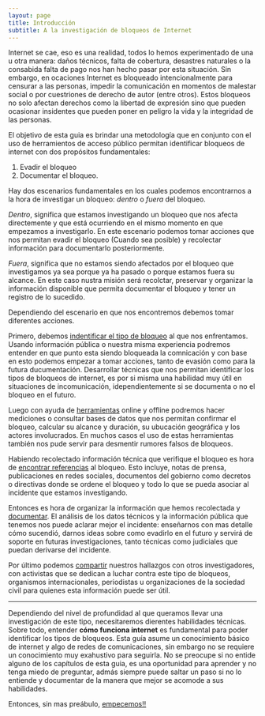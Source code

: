 ```yaml
---
layout: page
title: Introducción
subtitle: A la investigación de bloqueos de Internet
---
```


Internet se cae, eso es una realidad, todos lo hemos experimentado de una u otra manera: daños técnicos, falta de cobertura, desastres naturales o la consabida falta de pago nos han hecho pasar por esta situación. Sin embargo, en ocaciones Internet es bloqueado intencionalmente para censurar a las personas, impedir la comunicación en momentos de malestar social o por cuestriones de derecho de autor (entre otros). Estos bloqueos no solo afectan derechos como la libertad de expresión sino que pueden ocasionar insidentes que pueden poner en peligro la vida y la integridad de las personas.
  
El objetivo de esta guia es brindar una metodología que en conjunto con el uso de herramientos de acceso público permitan identificar bloqueos de internet con dos propósitos fundamentales:

1. Evadir el bloqueo
2. Documentar el bloqueo.

Hay dos escenarios fundamentales en los cuales podemos encontrarnos a la hora de investigar un bloqueo: _dentro_ o _fuera_ del bloqueo.

_Dentro_, significa que estamos investigando un bloqueo que nos afecta directemente y que está ocurriendo en el mismo momento en que empezamos a investigarlo. En este escenario podemos tomar acciones que nos permitan evadir el bloqueo (Cuando sea posible) y recolectar información para documentarlo posteriormente. 

_Fuera_, significa que no estamos siendo afectados por el bloqueo que investigamos ya sea porque ya ha pasado o porque estamos fuera su alcance. En este caso nustra misión será recolctar, preservar y organizar la información disponible que permita documentar el bloqueo y tener un registro de lo sucedido.

Dependiendo del escenario en que nos encontremos debemos tomar diferentes acciones.

Primero, debemos [indentificar el tipo de bloqueo](./identificar) al que nos enfrentamos. Usando información pública o nuestra misma experiencia podremos entender en que punto esta siendo bloqueada la comnicación y con base en esto podemos empezar a tomar acciones, tanto de evasión como para la futura ducumentación. Desarrollar técnicas que nos permitan identificar los tipos de bloqueos de internet, es por si misma una habilidad muy útil en situaciones de incomunicación, idependientemente si se documenta o no el bloqueo en el futuro.

Luego con ayuda de [herramientas](herramientas) online y offline podremos hacer mediciones o consultar bases de datos que nos permitan confirmar el bloqueo, calcular su alcance y duración, su ubucación geográfica y los actores involucrados. En muchos casos el uso de estas herramientas también nos pude servir para desmentir rumores falsos de bloqueos. 

Habiendo recolectado información técnica que verifique el bloqueo es hora de [encontrar referencias](referencias) al bloqueo. Esto incluye, notas de prensa, publicaciones en redes sociales, documentos del gobierno como decretos o directivas donde se ordene el bloqueo y todo lo que se pueda asociar al incidente que estamos investigando.

Entonces es hora de organizar la información que hemos recolectada y [documentar](documentar). El análisis de los datos técnicos y la información pública que tenemos nos puede aclarar mejor el incidente: enseñarnos con mas detalle cómo sucendió, darnos ideas sobre como evadirlo en el futuro y servirá de soporte en futuras investigaciones, tanto técnicas como judiciales que puedan derivarse del incidente.

Por último podemos [compartir](difundir) nuestros hallazgos con otros investigadores, con activistas que se dedican a luchar contra este tipo de bloqueos, organismos internacionales, periodistas u organizaciones de la sociedad civil para quienes esta información puede ser útil.

---
Dependiendo del nivel de profundidad al que queramos llevar una investigación de este tipo, necesitaremos dierentes habilidades técnicas. Sobre todo, entender **cómo funciona internet** es fundamental para poder identificar los tipos de bloqueos. Esta guía asume un conocimiento básico de internet y algo de redes de comunicaciones, sin embargo no se requiere un conocimiento muy exahustivo para seguirla. No se preocupe si no entide alguno de los capítulos de esta guia, es una oportunidad para aprender y no tenga miedo de preguntar, admás siempre puede saltar un paso si no lo entiende y documentar de la manera que mejor se acomode a sus habilidades.

Entonces, sin mas preábulo, [empecemos!!](identificar)

